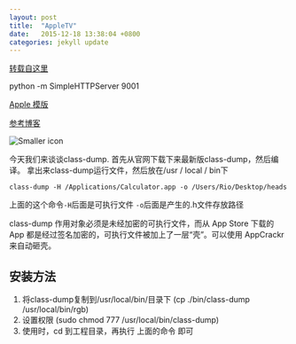 ```yaml
---
layout: post
title:  "AppleTV"
date:   2015-12-18 13:38:04 +0800
categories: jekyll update
---
```



[转载自这里](http://www.jianshu.com/p/764483943813)


python -m SimpleHTTPServer 9001


[Apple 模版](https://developer.apple.com/library/tvos/documentation/LanguagesUtilities/Conceptual/ATV_Template_Guide/CatalogTemplate.html#//apple_ref/doc/uid/TP40015064-CH35-SW2)

[参考博客](http://www.csdn.net/article/2015-10-04/2825844-beginning-tvos-development-with-tvml/4)

![Smaller icon](http://25.io/smaller/favicon.ico "Title here")


今天我们来谈谈class-dump.
首先从官网下载下来最新版class-dump，然后编译。
拿出来class-dump运行文件，然后放在/usr / local / bin下

`class-dump -H /Applications/Calculator.app -o /Users/Rio/Desktop/heads`

上面的这个命令`-H`后面是可执行文件  `-o`后面是产生的.h文件存放路径

class-dump 作用对象必须是未经加密的可执行文件，而从 App Store 下载的 App 都是经过签名加密的，可执行文件被加上了一层“壳”。可以使用 AppCrackr 来自动砸壳。


## 安装方法 

1. 将class-dump复制到/usr/local/bin/目录下 (cp ./bin/class-dump /usr/local/bin/rgb)
2. 设置权限 (sudo chmod 777 /usr/local/bin/class-dump)
3. 使用时，cd 到工程目录，再执行 上面的命令 即可

